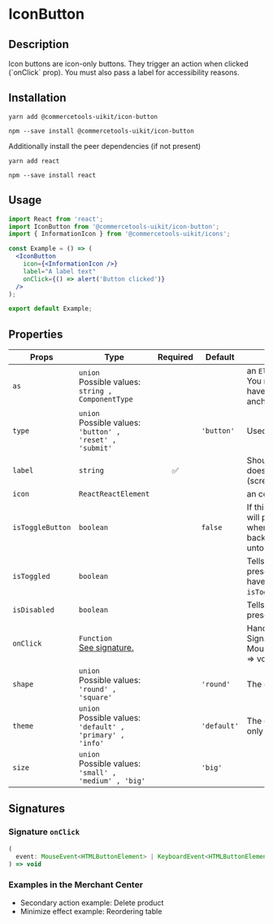 <!-- THIS IS AN AUTOGENERATED FILE. DO NOT EDIT THIS FILE DIRECTLY. -->
<!-- This file is created by the `yarn generate-readme` script. -->

# IconButton

## Description

Icon buttons are icon-only buttons. They trigger an action when clicked (\`onClick\` prop). You must also pass a label for accessibility reasons.

## Installation

```
yarn add @commercetools-uikit/icon-button
```

```
npm --save install @commercetools-uikit/icon-button
```

Additionally install the peer dependencies (if not present)

```
yarn add react
```

```
npm --save install react
```

## Usage

```jsx
import React from 'react';
import IconButton from '@commercetools-uikit/icon-button';
import { InformationIcon } from '@commercetools-uikit/icons';

const Example = () => (
  <IconButton
    icon={<InformationIcon />}
    label="A label text"
    onClick={() => alert('Button clicked')}
  />
);

export default Example;
```

## Properties

| Props            | Type                                                              | Required | Default     | Description                                                                                                                                       |
| ---------------- | ----------------------------------------------------------------- | :------: | ----------- | ------------------------------------------------------------------------------------------------------------------------------------------------- |
| `as`             | `union`<br/>Possible values:<br/>`string , ComponentType`         |          |             | an `ElementType`. <br />&#xA;You may pass in a string like "a" to have the button render as an anchor tag instead.                                |
| `type`           | `union`<br/>Possible values:<br/>`'button' , 'reset' , 'submit'`  |          | `'button'`  | Used as the HTML type attribute.                                                                                                                  |
| `label`          | `string`                                                          |    ✅    |             | Should describe what the button does, for accessibility purposes (screen-reader users)                                                            |
| `icon`           | `ReactReactElement`                                               |          |             | an <Icon /> component                                                                                                                             |
| `isToggleButton` | `boolean`                                                         |          | `false`     | If this is active, it means the button will persist in an "active" state when toggled (see `isToggled`), and back to normal state when untoggled. |
| `isToggled`      | `boolean`                                                         |          |             | Tells when the button should present a toggled state. It does not have any effect when `isToggleButton` is `false`.                               |
| `isDisabled`     | `boolean`                                                         |          |             | Tells when the button should present a disabled state.                                                                                            |
| `onClick`        | `Function`<br/>[See signature.](#signature-onClick)               |          |             | Handler when the button is clicked&#xA;<br />&#xA;Signature: (event: MouseEvent\<HTMLButtonElement) => void                                       |
| `shape`          | `union`<br/>Possible values:<br/>`'round' , 'square'`             |          | `'round'`   | The container shape of the button.                                                                                                                |
| `theme`          | `union`<br/>Possible values:<br/>`'default' , 'primary' , 'info'` |          | `'default'` | The component may have a theme only if `isToggleButton` is `true`                                                                                 |
| `size`           | `union`<br/>Possible values:<br/>`'small' , 'medium' , 'big'`     |          | `'big'`     |                                                                                                                                                   |

## Signatures

### Signature `onClick`

```ts
(
  event: MouseEvent<HTMLButtonElement> | KeyboardEvent<HTMLButtonElement>
) => void
```

### Examples in the Merchant Center

- Secondary action example: Delete product
- Minimize effect example: Reordering table
